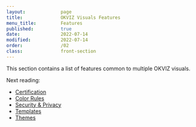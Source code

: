 ```yaml
---
layout:             page
title:              OKVIZ Visuals Features
menu_title:         Features
published:          true
date:               2022-07-14
modified:           2022-07-14
order:              /02
class:              front-section
---
```


This section contains a list of features common to multiple OKVIZ visuals.

Next reading:
- [Certification](certification)
- [Color Rules](color-rules)
- [Security & Privacy](security)
- [Templates](templates)
- [Themes](themes)